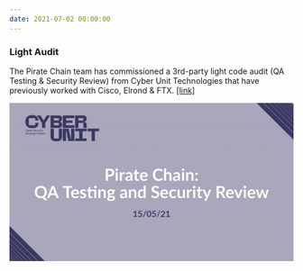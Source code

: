 ```yaml
---
date: 2021-07-02 00:00:00
---
```


### Light Audit

The Pirate Chain team has commissioned a 3rd-party light code audit (QA Testing & Security Review) from Cyber Unit Technologies that have previously worked with Cisco, Elrond & FTX. [[link]](https://pirate.black/pirate-chain-undergoes-qa-testing-and-security-review/)

[![Light Audit](assets/img/posts/light-audit-768x429.jpg)](assets/img/posts/light-audit-768x429.jpg)

